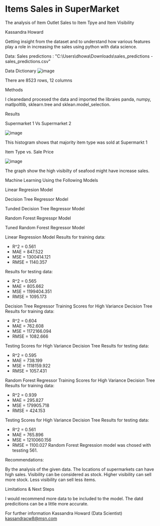 # Items Sales in SuperMarket
The analysis of Item Outlet Sales to Item Tpye and Item Visibility


Kassandra Howard


Getting insight from the dataset and to understand how various features play a role in increasing the sales using python with data science.

Data:
Sales predictions : "C:\Users\dhowa\Downloads\sales_predictions - sales_predictions.csv"

Data Dictionary
![image](https://user-images.githubusercontent.com/114174735/224509031-d9b1ea97-687c-4795-8476-8628afa1ccae.png)

There are 8523 rows, 12 columns

Methods

I cleanedand procesed the data and imported the libraies panda, numpy, matlpoltlib, sklearn.tree and sklean.model_selection.

Results

Supermarket 1 Vs Supermarket 2

![image](https://user-images.githubusercontent.com/114174735/224509670-d4989d3f-a652-474f-860e-58f4c5c24eed.png)

This histogram shows that majority item type was sold at Supermarkt 1

Item Type vs.  Sale Price

![image](https://user-images.githubusercontent.com/114174735/224509963-55b6fa33-3606-4833-8a6a-b75f582fe129.png)


The graph show the high visibilty of seafood might have increase sales.

Machine Learning Using the Following Models

Linear Regresion Model

Decision Tree Regressor Model

Tunded Decision Tree Regressor Model

Random Forest Regresspr Model

Tuned Random Forest Regressor Model

Linear Regression Model
Results for training data:
  - R^2 = 0.561
  - MAE = 847.522
  - MSE = 1300414.121
  - RMSE = 1140.357

Results for testing data:
  - R^2 = 0.565
  - MAE = 805.662
  - MSE = 1199404.351
  - RMSE = 1095.173

Decision Tree Regressor
Training Scores for High Variance Decision Tree
Results for training data:
  - R^2 = 0.604
  - MAE = 762.608
  - MSE = 1172166.094
  - RMSE = 1082.666

Testing Scores for High Variance Decision Tree
Results for testing data:
  - R^2 = 0.595
  - MAE = 738.199
  - MSE = 1118159.922
  - RMSE = 1057.431
  
Random Forest Regressor
Training Scores for High Variance Decision Tree
Results for training data:
  - R^2 = 0.939
  - MAE = 295.827
  - MSE = 179905.718
  - RMSE = 424.153



Testing Scores for High Variance Decision Tree
Results for testing data:
  - R^2 = 0.561
  - MAE = 765.896
  - MSE = 1210060.156
  - RMSE = 1100.027
 Random Forest Regression model was chosed with tessting 561.
 
Recommendations:

By the analysis of the given data. The locations of supermarkets  can have high sales. Visibility can be considered as stock. Higher visibility can sell more stock. Less visibility can sell less items.

Limitations & Next Steps

I would recommend more data to be included to the model. The datd predicitions can be a little more accurate.


For further information
Kassandra Howard (Data Scientist)
kassandracw8@msn.com
